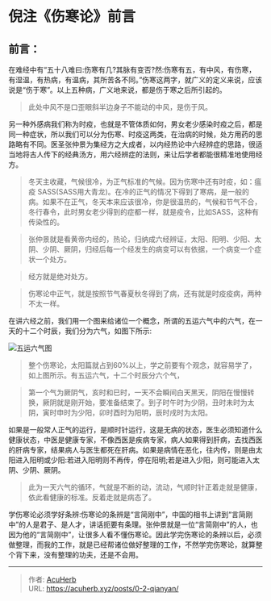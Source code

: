 # 倪注《伤寒论》前言


<!--more-->

## 前言：

在难经中有“五十八难曰:伤寒有几?其脉有变否?然:伤寒有五，有中风，有伤寒，有湿温，有热病，有温病，其所苦各不同。”伤寒这两字，就广义的定义来说，应该说是“伤于寒”。以上五种病，广义地来说，都是伤于寒之后所引起的。

> 此处中风不是口歪眼斜半边身子不能动的中风，是伤于风。

另一种外感病我们称为时疫，也就是不管体质如何，男女老少感染时疫之后，都是同一种症状，所以我们可以分为伤寒、时疫这两类，在治病的时候，处方用药的思路略有不同。医圣张仲景为集经方之大成者，以内经热论中六经辨症的思路，很适当地将古人传下的经典汤方，用六经辨症的法则，来让后学者都能很精准地使用经方。

> 冬天主收藏，气候很冷，为正气标准的气候。因为伤寒中还有时疫，如：瘟疫 SASS(SASS用大青龙)。在冷的正气的情况下得到了寒病，是一般的病。如果不在正气，冬天本来应该很冷，你是很温热的，气候和节气不合，冬行春令，此时男女老少得到的症都一样，就是疫令，比如SASS，这种有传染性的。

> 张仲景就是看黄帝内经的，热论，归纳成六经辨证，太阳、阳明、少阳、太阴、少阴、厥阴，归经后每一个经发生的病变可以有依据，一个病变一个症状一个处方。

> 经方就是绝对处方。

> 伤寒论中正气，就是按照节气春夏秋冬得到了病，还有就是时疫疫病，两种不太一样。

在讲六经之前，我们用一个图来给诸位一个概念，所谓的五运六气中的六气，在一天的十二个时辰，我们分为六气，如图下所示:

![五运六气图](http://img.xingtan.one/i/2025/06/03/683ecc5473352.webp)

> 整个伤寒论，太阳篇就占到60%以上，学之前要有个观念，就容易学了，如上图所示。有五运六气，十二个时辰分六个气，

> 第一个气为厥阴气，亥时和巳时，一天不会瞬间白天黑天，阴阳在慢慢转换，厥阴就是刚开始，要准备结束了。到子时午时为少阴，丑时未时为太阴，寅时申时为少阳，卯时酉时为阳明，辰时戌时为太阳。

如果是一般常人正气的运行，是顺时针运行，这是无病的状态，医生必须知道什么健康状态，中医是健康专家，不像西医是疾病专家，病人如果得到肝病，去找西医的肝病专家，结果病人与医生都死在肝病。如果是病情在恶化，往内传，则是由太阳进入阳明或少阳:若进入阳明则不再传，停在阳明;若是进入少阳，则可能进入太阴、少阴、厥阴。

> 此为一天六气的循环，气就是不断的动，流动，气顺时针正着走就是健康，依此看健康的标准。反着走就是病态了。

学伤寒论必须学好条辨:伤寒论的条辨是“言简刚中”，中国的相书上讲到“言简刚中”的人是君子、是人才，讲话扼要有条理。张仲景就是一位“言简刚中”的人，也因为他的“言简刚中”，让很多人看不懂伤寒论。因此学完伤寒论的条辨以后，必须做整理，而我的工作，就是已经帮诸位做好整理的工作，不然学完伤寒论，就算整个背下来，没有整理的功夫，还是不会用。


---

> 作者: [AcuHerb](https://acuherb.xyz)  
> URL: https://acuherb.xyz/posts/0-2-qianyan/  

